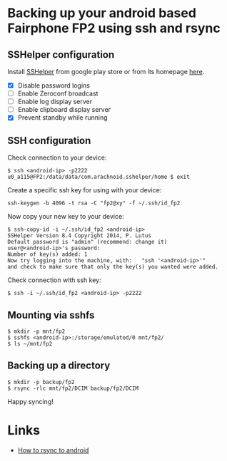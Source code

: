 # Backing up your android based Fairphone FP2 using ssh and rsync

## SSHelper configuration

Install [SSHelper](https://play.google.com/store/apps/details?id=com.arachnoid.sshelper) from google play store or from its homepage [here](http://arachnoid.com/android/SSHelper/index.html).

* [X] Disable password logins
* [ ] Enable Zeroconf broadcast
* [ ] Enable log display server
* [ ] Enable clipboard display server
* [X] Prevent standby while running

## SSH configuration

Check connection to your device:

	$ ssh <android-ip> -p2222
	u0_a115@FP2:/data/data/com.arachnoid.sshelper/home $ exit

Create a specific ssh key for using with your device:

	ssh-keygen -b 4096 -t rsa -C "fp2@xy" -f ~/.ssh/id_fp2

Now copy your new key to your device:

	$ ssh-copy-id -i ~/.ssh/id_fp2 <android-ip>
	SSHelper Version 8.4 Copyright 2014, P. Lutus
	Default password is "admin" (recommend: change it)
	user@<android-ip>'s password: 
	Number of key(s) added: 1
	Now try logging into the machine, with:   "ssh '<android-ip>'"
	and check to make sure that only the key(s) you wanted were added.

Check connection with ssh key:

	$ ssh -i ~/.ssh/id_fp2 <android-ip> -p2222

## Mounting via sshfs

	$ mkdir -p mnt/fp2
	$ sshfs <android-ip>:/storage/emulated/0 mnt/fp2/
	$ ls ~/mnt/fp2

## Backing up a directory

	$ mkdir -p backup/fp2
	$ rsync -rlc mnt/fp2/DCIM backup/fp2/DCIM

Happy syncing!

# Links

* [How to rsync to android](http://askubuntu.com/questions/343502/how-to-rsync-to-android)
